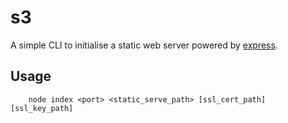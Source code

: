 ﻿# s3
A simple CLI to initialise a static web server powered by [express][ex].

[ex]:   https://github.com/expressjs/express

## Usage
```
    node index <port> <static_serve_path> [ssl_cert_path] [ssl_key_path]
```
